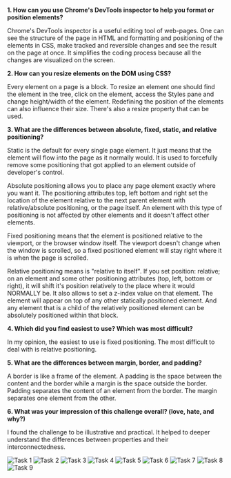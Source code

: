 **1. How can you use Chrome's DevTools inspector to help you format or position elements?**

Chrome's DevTools inspector is a useful editing tool of web-pages. One can see the structure of the page in HTML and formatting and positioning of the elements in CSS, make tracked and reversible changes and see the result on the page at once. It simplifies the coding process because all the changes are visualized on the screen.

**2. How can you resize elements on the DOM using CSS?**

Every element on a page is a block. To resize an element one should find the element in the tree, click on the element, access the Styles pane and change height/width of the element. Redefining the position of the elements can also influence their size. There's also a resize property that can be used.

**3. What are the differences between absolute, fixed, static, and relative positioning?**

Static is the default for every single page element. It just means that the element will flow into the page as it normally would. It is used to forcefully remove some positioning that got applied to an element outside of developer's control.

Absolute positioning allows you to place any page element exactly where you want it. The positioning attributes top, left bottom and right set the location of the element relative to the next parent element with relative/absolute positioning, or the page itself. An element with this type of positioning is not affected by other elements and it doesn't affect other elements.

Fixed positioning means that the element is positioned relative to the viewport, or the browser window itself. The viewport doesn't change when the window is scrolled, so a fixed positioned element will stay right where it is when the page is scrolled.

Relative positioning means is "relative to itself". If you set position: relative; on an element and some other positioning attributes (top, left, bottom or right), it will shift it's position relatively to the place where it would NORMALLY be. It also allows to set a z-index value on that element. The element will appear on top of any other statically positioned element. And any element that is a child of the relatively positioned element can be absolutely positioned within that block.

**4. Which did you find easiest to use? Which was most difficult?**

In my opinion, the easiest to use is fixed positioning. The most difficult to deal with is relative positioning.

**5. What are the differences between margin, border, and padding?**

A border is like a frame of the element. A padding is the space between the content and the border while a margin is the space outside the border. Padding separates the content of an element from the border. The margin separates one element from the other.

**6. What was your impression of this challenge overall? (love, hate, and why?)**

I found the challenge to be illustrative and practical. It helped to deeper understand the differences between properties and their interconnectedness.

![Task 1](/imgs/devchrome1.png)
![Task 2](/imgs/devchrome2.png)
![Task 3](/imgs/devchrome3.png)
![Task 4](/imgs/devchrome4.png)
![Task 5](/imgs/devchrome5.png)
![Task 6](/imgs/devchrome6.png)
![Task 7](/imgs/devchrome7.png)
![Task 8](/imgs/devchrome8.png)
![Task 9](/imgs/devchrome9.png)